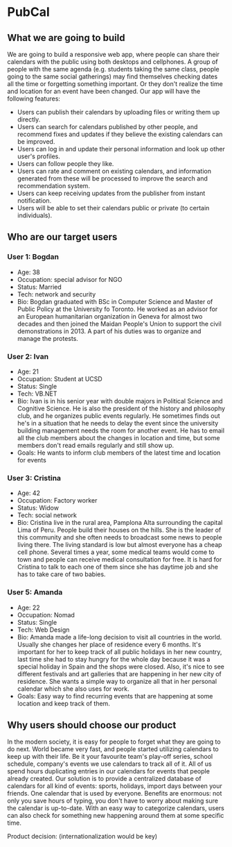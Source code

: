 # PubCal

## What we are going to build

We are going to build a responsive web app, where people can share their calendars with the public using both desktops and cellphones.
A group of people with the same agenda (e.g. students taking the same class, people going to the same social gatherings) may find themselves checking dates all the time or forgetting
something important. Or they don't realize the time and location for an event have been changed.
Our app will have the following features:

  * Users can publish their calendars by uploading files or writing them up directly.
  * Users can search for calendars published by other people, and recommend fixes and updates if they believe the existing calendars can be improved.
  * Users can log in and update their personal information and look up other user's profiles.
  * Users can follow people they like.
  * Users can rate and comment on existing calendars, and information generated from these will be processed to improve the search and recommendation system.
  * Users can keep receiving updates from the publisher from instant notification.
  * Users will be able to set their calendars public or private (to certain individuals).

## Who are our target users

### User 1: Bogdan
  * Age: 38
  * Occupation: special advisor for NGO
  * Status: Married
  * Tech: network and security
  * Bio: Bogdan graduated with BSc in Computer Science and Master of Public Policy at the University fo Toronto.
         He worked as an advisor for an European humanitarian organization in Geneva for almost two decades and then joined the Maidan
         People's Union to support the civil demonstrations in 2013. A part of his duties was to organize and manage the protests.


### User 2: Ivan
  * Age: 21
  * Occupation: Student at UCSD
  * Status: Single
  * Tech: VB.NET
  * Bio: Ivan is in his senior year with double majors in Political Science and Cognitive Science.
    He is also the president of the history and philosophy club, and he organizes public events regularly.
    He sometimes finds out he's in a situation that he needs to delay the event since the university building management
    needs the room for another event. He has to email all the club members about the changes in location and time,
    but some members don't read emails regularly and still show up.
  * Goals: He wants to inform club members of the latest time and location for events

### User 3: Cristina
  * Age: 42
  * Occupation: Factory worker
  * Status: Widow
  * Tech: social network
  * Bio: Cristina live in the rural area, Pamplona Alta surrounding the capital Lima of Peru.
    People build their houses on the hills. She is the leader of this community and she often needs to broadcast some news to people living there.
    The living standard is low but almost everyone has a cheap cell phone.
    Several times a year, some medical teams would come to town and people can receive medical consultation for free.
    It is hard for Cristina to talk to each one of them since she has daytime job and she has to take care of two babies.

### User 5: Amanda
  * Age: 22
  * Occupation: Nomad
  * Status: Single
  * Tech: Web Design
  * Bio: Amanda made a life-long decision to visit all countries in the world. Usually she changes her place of residence every 6 months. It's important for her to keep track of all public holidays in her new country, last time she had to stay hungry for the whole day because it was a special holiday in Spain and the shops were closed. Also, it's nice to see different festivals and art galleries that are happening in her new city of residence. She wants a simple way to organize all that in her personal calendar which she also uses for work.
  * Goals: Easy way to find recurring events that are happening at some location and keep track of them.


## Why users should choose our product
In the modern society, it is easy for people to forget what they are going to do next. World became very fast,
and people started utilizing calendars to keep up with their life. Be it your favourite team's play-off series,
school schedule, company's events we use calendars to track all of it. All of us spend hours duplicating entries in our calendars
for events that people already created. Our solution is to provide a centralized database of calendars for all kind of events: sports, holidays,
import days between your friends. One calendar that is used by everyone. Benefits are enormous: not only you save hours of typing, you don't
have to worry about making sure the calendar is up-to-date. With an easy way to categorize calendars, users can also check for something new happening around them at some specific time.

Product decision: (internationalization would be key)
